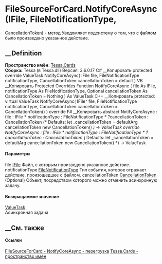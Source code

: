 # FileSourceForCard.NotifyCoreAsync(IFile, FileNotificationType,
CancellationToken) - метод
Уведомляет подсистему о том, что с файлом было произведено указанное действие.
##  __Definition
 **Пространство имён:** [Tessa.Cards](N_Tessa_Cards.htm)  
 **Сборка:** Tessa (в Tessa.dll) Версия: 3.6.0.17
C# __Копировать
     protected override ValueTask NotifyCoreAsync(
    	IFile file,
    	FileNotificationType notificationType,
    	CancellationToken cancellationToken = default
    )
VB __Копировать
     Protected Overrides Function NotifyCoreAsync ( 
    	file As IFile,
    	notificationType As FileNotificationType,
    	Optional cancellationToken As CancellationToken = Nothing
    ) As ValueTask
C++ __Копировать
     protected:
    virtual ValueTask NotifyCoreAsync(
    	IFile^ file, 
    	FileNotificationType notificationType, 
    	CancellationToken cancellationToken = CancellationToken()
    ) override
F# __Копировать
     abstract NotifyCoreAsync : 
            file : IFile * 
            notificationType : FileNotificationType * 
            ?cancellationToken : CancellationToken 
    (* Defaults:
            let _cancellationToken = defaultArg cancellationToken new CancellationToken()
    *)
    -> ValueTask 
    override NotifyCoreAsync : 
            file : IFile * 
            notificationType : FileNotificationType * 
            ?cancellationToken : CancellationToken 
    (* Defaults:
            let _cancellationToken = defaultArg cancellationToken new CancellationToken()
    *)
    -> ValueTask 
#### Параметры
file [IFile](T_Tessa_Files_IFile.htm)
    Файл, с которым произведено указанное действие.
notificationType
[FileNotificationType](T_Tessa_Files_FileNotificationType.htm)
    Тип события, которое отражает действие, произошедшее с файлом.
cancellationToken
[CancellationToken](https://learn.microsoft.com/dotnet/api/system.threading.cancellationtoken)
(Optional)
    Объект, посредством которого можно отменить асинхронную задачу.
#### Возвращаемое значение
[ValueTask](https://learn.microsoft.com/dotnet/api/system.threading.tasks.valuetask)  
Асинхронная задача.
##  __См. также
#### Ссылки
[FileSourceForCard - ](T_Tessa_Cards_FileSourceForCard.htm)
[NotifyCoreAsync -
перегрузка](Overload_Tessa_Cards_FileSourceForCard_NotifyCoreAsync.htm)
[Tessa.Cards - пространство имён](N_Tessa_Cards.htm)
